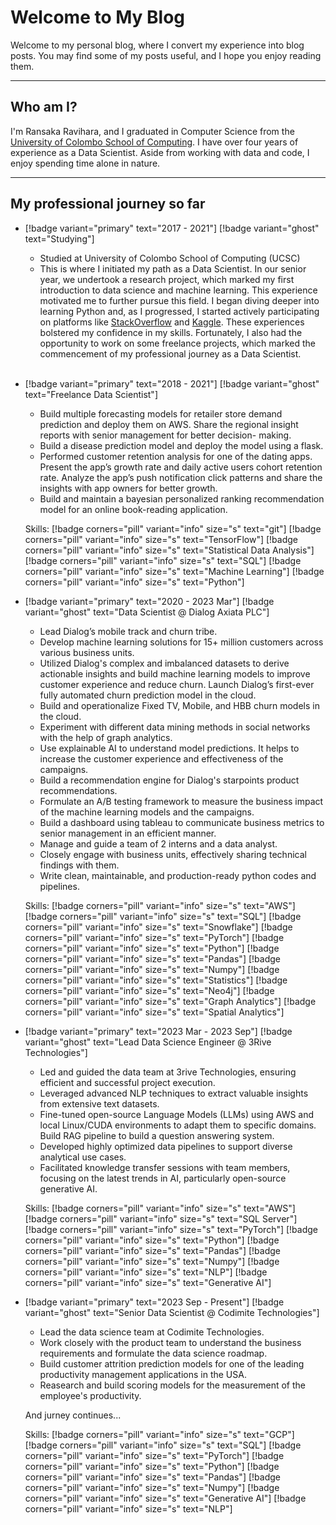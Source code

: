 # Welcome to My Blog

Welcome to my personal blog, where I convert my experience into blog posts. You may find some of my posts useful, and I hope you enjoy reading them.

---

## Who am I?
I'm Ransaka Ravihara, and I graduated in Computer Science from the [University of Colombo School of Computing](https://www.google.com/search?q=University%20of%20Colombo%20School%20of%20Computing). I have over four years of experience as a Data Scientist. Aside from working with data and code, I enjoy spending time alone in nature.

---
## My professional journey so far
-  [!badge variant="primary" text="2017 -  2021"] [!badge variant="ghost" text="Studying"]
    - Studied at University of Colombo School of Computing (UCSC)
    - This is where I initiated my path as a Data Scientist. In our senior year, we undertook a research project, which marked my first introduction to data science and machine learning. This experience motivated me to further pursue this field. I began diving deeper into learning Python and, as I progressed, I started actively participating on platforms like [StackOverflow](https://stackoverflow.com/users/11745014/ransaka-ravihara) and [Kaggle](https://www.kaggle.com/ransakaravihara). These experiences bolstered my confidence in my skills. Fortunately, I also had the opportunity to work on some freelance projects, which marked the commencement of my professional journey as a Data Scientist. <br><br>

- [!badge variant="primary" text="2018 -  2021"] [!badge variant="ghost" text="Freelance Data Scientist"]
    - Build multiple forecasting models for retailer store demand prediction and deploy them on AWS. Share the regional insight reports with senior management for better decision- making.
    - Build a disease prediction model and deploy the model using a flask.
    - Performed customer retention analysis for one of the dating apps. Present the app’s growth rate and daily active users cohort retention rate. Analyze the app’s push notification click patterns and share the insights with app owners for better growth.
    - Build and maintain a bayesian personalized ranking recommendation model for an online book-reading application.
    
    Skills:
    [!badge corners="pill" variant="info" size="s" text="git"] [!badge corners="pill" variant="info" size="s" text="TensorFlow"] [!badge corners="pill" variant="info" size="s" text="Statistical Data Analysis"] [!badge corners="pill" variant="info" size="s" text="SQL"] [!badge corners="pill" variant="info" size="s" text="Machine Learning"] [!badge corners="pill" variant="info" size="s" text="Python"]

- [!badge variant="primary" text="2020 -  2023 Mar"] [!badge variant="ghost" text="Data Scientist @ Dialog Axiata PLC"]
    - Lead Dialog’s mobile track and churn tribe.
    - Develop machine learning solutions for 15+ million customers across various business units.
    - Utilized Dialog's complex and imbalanced datasets to derive actionable insights and build machine learning models to improve customer experience and reduce churn. Launch Dialog’s first-ever fully automated churn prediction model in the cloud.
    - Build and operationalize Fixed TV, Mobile, and HBB churn models in the cloud.
    - Experiment with different data mining methods in social networks with the help of graph analytics.
    - Use explainable AI to understand model predictions. It helps to increase the customer experience and effectiveness of the campaigns.
    - Build a recommendation engine for Dialog's starpoints product recommendations.
    - Formulate an A/B testing framework to measure the business impact of the machine learning models and the campaigns.
    - Build a dashboard using tableau to communicate business metrics to senior management in an efficient manner.
    - Manage and guide a team of 2 interns and a data analyst.
    - Closely engage with business units, effectively sharing technical findings with them.
    - Write clean, maintainable, and production-ready python codes and pipelines.
    
    Skills:
    [!badge corners="pill" variant="info" size="s" text="AWS"] [!badge corners="pill" variant="info" size="s" text="SQL"] [!badge corners="pill" variant="info" size="s" text="Snowflake"] [!badge corners="pill" variant="info" size="s" text="PyTorch"] [!badge corners="pill" variant="info" size="s" text="Python"] [!badge corners="pill" variant="info" size="s" text="Pandas"] [!badge corners="pill" variant="info" size="s" text="Numpy"] [!badge corners="pill" variant="info" size="s" text="Statistics"] [!badge corners="pill" variant="info" size="s" text="Neo4j"] [!badge corners="pill" variant="info" size="s" text="Graph Analytics"] [!badge corners="pill" variant="info" size="s" text="Spatial Analytics"]

- [!badge variant="primary" text="2023 Mar -  2023 Sep"] [!badge variant="ghost" text="Lead Data Science Engineer @ 3Rive Technologies"]
    - Led and guided the data team at 3rive Technologies, ensuring efficient and successful project execution. 
    - Leveraged advanced NLP techniques to extract valuable insights from extensive text datasets. 
    - Fine-tuned open-source Language Models (LLMs) using AWS and local Linux/CUDA environments to adapt them to specific domains. Build RAG pipeline to build a question answering system.
    - Developed highly optimized data pipelines to support diverse analytical use cases. 
    - Facilitated knowledge transfer sessions with team members, focusing on the latest trends in AI, particularly open-source generative AI. 
    
    Skills:
    [!badge corners="pill" variant="info" size="s" text="AWS"] [!badge corners="pill" variant="info" size="s" text="SQL Server"] [!badge corners="pill" variant="info" size="s" text="PyTorch"] [!badge corners="pill" variant="info" size="s" text="Python"] [!badge corners="pill" variant="info" size="s" text="Pandas"] [!badge corners="pill" variant="info" size="s" text="Numpy"] [!badge corners="pill" variant="info" size="s" text="NLP"] [!badge corners="pill" variant="info" size="s" text="Generative AI"] 

- [!badge variant="primary" text="2023 Sep - Present"] [!badge variant="ghost" text="Senior Data Scientist @ Codimite Technologies"]
    - Lead the data science team at Codimite Technologies.
    - Work closely with the product team to understand the business requirements and formulate the data science roadmap.
    - Build customer attrition prediction models for one of the leading productivity management applications in the USA.
    - Reasearch and build scoring models for the measurement of the employee's productivity.
    
    And jurney continues...
    
    Skills:
    [!badge corners="pill" variant="info" size="s" text="GCP"] [!badge corners="pill" variant="info" size="s" text="SQL"] [!badge corners="pill" variant="info" size="s" text="PyTorch"] [!badge corners="pill" variant="info" size="s" text="Python"] [!badge corners="pill" variant="info" size="s" text="Pandas"] [!badge corners="pill" variant="info" size="s" text="Numpy"] [!badge corners="pill" variant="info" size="s" text="Generative AI"] [!badge corners="pill" variant="info" size="s" text="NLP"]

<!-- ## Download my resume
[!file](/Images/blog/age_dist.png) -->
